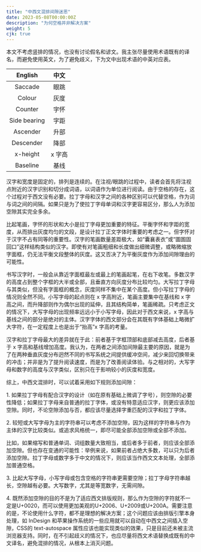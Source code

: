 ```yaml
---
title: "中西文混排间隙迷思"
date: 2023-05-08T00:00:00Z
description: "为何空格并非解决方案"
weight: 5
cjk: true
---
```


本文不考虑竖排的情况，也没有讨论假名和谚文。我主张尽量使用术语既有的译名，而避免使用英文，为了避免歧义，下为文中出现术语的中英对应表。

|English|中文|
|:-:|:-:|
|Saccade|眼跳|
|Colour|灰度|
|Counter|字怀|
|Side bearing|字距|
|Ascender|升部|
|Descender|降部|
|x-height|x 字高|
|Baseline|基线|

汉字和宽度是固定的，排列是连续的。在注视/眼跳的过程中，读者会首先将注视点附近的汉字识别和切分成词语，以词语作为单位进行阅读。由于空格的存在，这个过程对于西文没有必要。拉丁字母和汉字之间的各种区别可以代替空格，作为词与词之间的间隔。如果只是为了使拉丁字母单词和汉字更容易区分，那么人为添加空隙其实完全多余。

<!-- 设计拉丁字母时，一般会考虑排出灰度均匀的文段，因此尤其注意字怀和字距之间的关系。Adrian Frutiger 认为对于正文衬线字体来说这两者应该占相同的空间，而无衬线字体中前者应该略大于后者。但这对于汉字来说是基本无法达成的。举例来说，“囊襄表衣”或“圖圄固回口”这样结构类似，而笔画数量差距极大的汉字，只能对笔画粗细做出细微调整，或稍微缩放字面框，但这不足以完全平衡文段整体的灰度。 -->

比起笔画，字怀的形状和大小是拉丁字母更加重要的特征。平衡字怀和字距的宽度，从而排出灰度均匀的文段，是设计拉丁正文字体时重要的考虑之一。但字怀对于汉字不占有同等的重要性。汉字的笔画数量差距极大，如“囊襄表衣”或“圖圄固回口”这样结构类似的汉字。即使有对笔画粗细和长度做出细微调整，或略微缩放字面框，仍无法平衡文段整体的灰度。这又否决了为平衡灰度作为添加间隙理由的可能性。

书写汉字时，一般会从靠近字面框最左或最上的笔画起笔，在右下收笔。多数汉字的高度占到整个字框的大半或全部，且垂直方向灰度分布比较均匀。大写拉丁字母与其类似，但没有字面框的概念，灰度同样不集中在某个高度。但小写拉丁字母的情况则全然不同。小写字母的起点则在 x 字高附近，笔画主要集中在基线和 x 字高之间，而升降部则作为偶尔出现的延伸，且其结构简单，笔画稀疏。只考虑正文的情况下，大写字母的出现频率远远小于小写字母，因此对于西文来说，x 字高与基线之间的部分是绝对的主体。汉字字体的西文部分会在其既有字体基础上略微扩大字符，在一定程度上也是出于“抬高”x 字高的考量。

汉字和拉丁字母最大的差异就在于此：前者基于字框顶部和底部减去高度，后者基于 x 字高和基线增加高度。我认为，在两者之间添加间隙最主要的原因，就是为了在两种垂直灰度分布迥然不同的书写系统之间提供缓冲空间，减少来回切换带来的冲击；并非是为了提升阅读速度，而是为了改善阅读体验。与之相对的，大写字母和数字的高度与汉字类似，区别只在于影响较小的灰度和宽度。

综上，中西文混排时，可以试着采用如下规则添加间隙：

<span class="module-numbering">1.</span>
如果拉丁字母有配合汉字的设计（如在原有基础上微调了字号），则空隙的必要性降低；如果拉丁字母来自普通的拉丁字体，或没有特意适应汉字，则更应该添加空隙。同时，不论空隙添加与否，都应该尽量选择字重匹配的汉字和拉丁字体。

<span class="module-numbering">2.</span>
较短或大写字母为主的字符串可以考虑不添加空隙，因为这样的字符串与作为主体的汉字比较类似。或追求风格统一，即尽可能全部添加空隙或全部不添加。

比如，如果缩写和普通单词、词组数量大致相当，或后者多于前者，则应该全部添加空隙。但也存在变通的可能性：举例来说，如果前者占绝大多数，可以只为后者添加空隙。拉丁字母或数字多于中文的情况下，则应该当作西文文本处理，全部添加普通空格。

<span class="module-numbering">3.</span>
比起大写字母，小写字母或包含空格的字符串更需要空隙；拉丁字母字符串越长，空隙越有必要。大写数字，尤其是等宽数字，无需间隙。

<span class="module-numbering">4.</span>
既然添加空隙的目的不是为了适应西文排版规则，那么作为空隙的字符就不一定是U+0020，而可以使用更加美观的U+2006、U+2009或U+200A。需要注意的是，不论使用什么字符，都不是理想的解决方案；这个问题应该由排版引擎本身处理，如 InDesign 和苹果操作系统的一些应用就可以自动在中西文之间插入空隙，CSS的 text-autospace 属性应该也能实现类似的效果，只是目前还未被主流浏览器支持。同时，在不引起歧义的情况下，也应尽量将西文术语替换成既有的中文译名，避免混排的情况，从根本上消灭问题。
